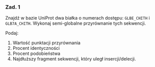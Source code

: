 ### Zad. 1
Znajdź w bazie UniProt dwa białka o numerach dostępu: `GLBE_CHITH` i `GLB7A_CHITH`. Wykonaj semi-globalne przyrównanie tych sekwencji.

Podaj:

1. Wartość punktacji przyrównania
2. Procent identyczności
3. Procent podobieństwa
4. Najdłuższy fragment sekwencji, który uległ insercji/delecji.